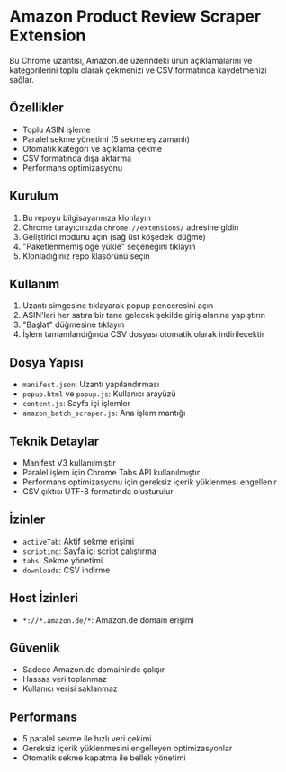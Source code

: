 # Amazon Product Review Scraper Extension

Bu Chrome uzantısı, Amazon.de üzerindeki ürün açıklamalarını ve kategorilerini toplu olarak çekmenizi ve CSV formatında kaydetmenizi sağlar.

## Özellikler

- Toplu ASIN işleme
- Paralel sekme yönetimi (5 sekme eş zamanlı)
- Otomatik kategori ve açıklama çekme
- CSV formatında dışa aktarma
- Performans optimizasyonu

## Kurulum

1. Bu repoyu bilgisayarınıza klonlayın
2. Chrome tarayıcınızda `chrome://extensions/` adresine gidin
3. Geliştirici modunu açın (sağ üst köşedeki düğme)
4. "Paketlenmemiş öğe yükle" seçeneğini tıklayın
5. Klonladığınız repo klasörünü seçin

## Kullanım

1. Uzantı simgesine tıklayarak popup penceresini açın
2. ASIN'leri her satıra bir tane gelecek şekilde giriş alanına yapıştırın
3. "Başlat" düğmesine tıklayın
4. İşlem tamamlandığında CSV dosyası otomatik olarak indirilecektir

## Dosya Yapısı

- `manifest.json`: Uzantı yapılandırması
- `popup.html` ve `popup.js`: Kullanıcı arayüzü
- `content.js`: Sayfa içi işlemler
- `amazon_batch_scraper.js`: Ana işlem mantığı

## Teknik Detaylar

- Manifest V3 kullanılmıştır
- Paralel işlem için Chrome Tabs API kullanılmıştır
- Performans optimizasyonu için gereksiz içerik yüklenmesi engellenir
- CSV çıktısı UTF-8 formatında oluşturulur

## İzinler

- `activeTab`: Aktif sekme erişimi
- `scripting`: Sayfa içi script çalıştırma
- `tabs`: Sekme yönetimi
- `downloads`: CSV indirme

## Host İzinleri

- `*://*.amazon.de/*`: Amazon.de domain erişimi

## Güvenlik

- Sadece Amazon.de domaininde çalışır
- Hassas veri toplanmaz
- Kullanıcı verisi saklanmaz

## Performans

- 5 paralel sekme ile hızlı veri çekimi
- Gereksiz içerik yüklenmesini engelleyen optimizasyonlar
- Otomatik sekme kapatma ile bellek yönetimi
